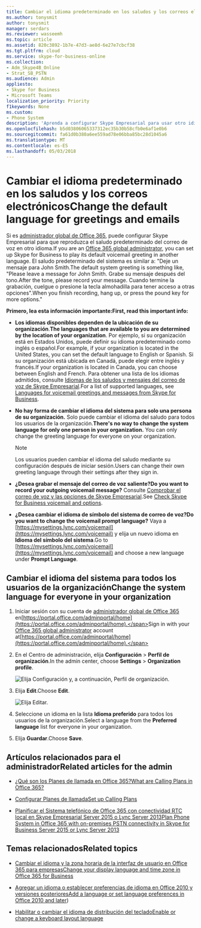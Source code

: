 ```yaml
---
title: Cambiar el idioma predeterminado en los saludos y los correos electrónicos
ms.author: tonysmit
author: tonysmit
manager: serdars
ms.reviewer: wasseemh
ms.topic: article
ms.assetid: 820c3892-1b7e-47d3-ae8d-6e27e7cbcf38
ms.tgt.pltfrm: cloud
ms.service: skype-for-business-online
ms.collection:
- Adm_Skype4B_Online
- Strat_SB_PSTN
ms.audience: Admin
appliesto:
- Skype for Business
- Microsoft Teams
localization_priority: Priority
f1keywords: None
ms.custom:
- Phone System
description: 'Aprenda a configurar Skype Empresarial para usar otro idioma para el saludo del correo de voz predeterminado de su organización. '
ms.openlocfilehash: b5d03806065337312ec35b30b58cfb0e6af1e0b6
ms.sourcegitcommit: fa61d0b380a6ee559ad78e06bba85bc28d1045a6
ms.translationtype: MT
ms.contentlocale: es-ES
ms.lasthandoff: 05/03/2018
---
```

# <a name="change-the-default-language-for-greetings-and-emails"></a><span data-ttu-id="28bf1-103">Cambiar el idioma predeterminado en los saludos y los correos electrónicos</span><span class="sxs-lookup"><span data-stu-id="28bf1-103">Change the default language for greetings and emails</span></span>

<span data-ttu-id="28bf1-104">Si es [administrador global de Office 365](https://support.office.com/en-us/article/da585eea-f576-4f55-a1e0-87090b6aaa9d), puede configurar Skype Empresarial para que reproduzca el saludo predeterminado del correo de voz en otro idioma.</span><span class="sxs-lookup"><span data-stu-id="28bf1-104">If you are an [Office 365 global administrator](https://support.office.com/en-us/article/da585eea-f576-4f55-a1e0-87090b6aaa9d), you can set up Skype for Business to play its default voicemail greeting in another language.</span></span> <span data-ttu-id="28bf1-105">El saludo predeterminado del sistema es similar a: "Deje un mensaje para John Smith.</span><span class="sxs-lookup"><span data-stu-id="28bf1-105">The default system greeting is something like, "Please leave a message for John Smith.</span></span> <span data-ttu-id="28bf1-106">Grabe su mensaje después del tono.</span><span class="sxs-lookup"><span data-stu-id="28bf1-106">After the tone, please record your message.</span></span> <span data-ttu-id="28bf1-107">Cuando termine la grabación, cuelgue o presione la tecla almohadilla para tener acceso a otras opciones".</span><span class="sxs-lookup"><span data-stu-id="28bf1-107">When you finish recording, hang up, or press the pound key for more options."</span></span> 
  
 <span data-ttu-id="28bf1-108">**Primero, lea esta información importante:**</span><span class="sxs-lookup"><span data-stu-id="28bf1-108">**First, read this important info:**</span></span>
  
- <span data-ttu-id="28bf1-109">**Los idiomas disponibles dependen de la ubicación de su organización**.</span><span class="sxs-lookup"><span data-stu-id="28bf1-109">**The languages that are available to you are determined by the location of your organization**.</span></span> <span data-ttu-id="28bf1-110">Por ejemplo, si su organización está en Estados Unidos, puede definir su idioma predeterminado como inglés o español.</span><span class="sxs-lookup"><span data-stu-id="28bf1-110">For example, if your organization is located in the United States, you can set the default language to English or Spanish.</span></span> <span data-ttu-id="28bf1-111">Si su organización está ubicada en Canadá, puede elegir entre inglés y francés.</span><span class="sxs-lookup"><span data-stu-id="28bf1-111">If your organization is located in Canada, you can choose between English and French.</span></span> <span data-ttu-id="28bf1-112">Para obtener una lista de los idiomas admitidos, consulte [Idiomas de los saludos y mensajes del correo de voz de Skype Empresarial](languages-for-voicemail-greetings-and-messages.md).</span><span class="sxs-lookup"><span data-stu-id="28bf1-112">For a list of supported languages, see [Languages for voicemail greetings and messages from Skype for Business](languages-for-voicemail-greetings-and-messages.md).</span></span>
    
- <span data-ttu-id="28bf1-p103">**No hay forma de cambiar el idioma del sistema para solo una persona de su organización.** Solo puede cambiar el idioma del saludo para todos los usuarios de la organización.</span><span class="sxs-lookup"><span data-stu-id="28bf1-p103">**There's no way to change the system language for only one person in your organization.** You can only change the greeting language for everyone on your organization.</span></span>
    
    > [!NOTE]
    > <span data-ttu-id="28bf1-115">Los usuarios pueden cambiar el idioma del saludo mediante su configuración después de iniciar sesión.</span><span class="sxs-lookup"><span data-stu-id="28bf1-115">Users can change their own greeting language through their settings after they sign in.</span></span> 
  
- <span data-ttu-id="28bf1-116">**¿Desea grabar el mensaje del correo de voz saliente?**</span><span class="sxs-lookup"><span data-stu-id="28bf1-116">**Do you want to record your outgoing voicemail message?**</span></span> <span data-ttu-id="28bf1-117">Consulte [Comprobar el correo de voz y las opciones de Skype Empresarial](https://support.office.com/en-us/article/2deea7f8-831f-4e85-a0d4-b34da55945a8).</span><span class="sxs-lookup"><span data-stu-id="28bf1-117">See [Check Skype for Business voicemail and options](https://support.office.com/en-us/article/2deea7f8-831f-4e85-a0d4-b34da55945a8).</span></span>

- <span data-ttu-id="28bf1-118">**¿Desea cambiar el idioma de símbolo del sistema de correo de voz?**</span><span class="sxs-lookup"><span data-stu-id="28bf1-118">**Do you want to change the voicemail prompt language?**</span></span> <span data-ttu-id="28bf1-119">Vaya a [https://mysettings.lync.com/voicemail](https://mysettings.lync.com/voicemail) y elija un nuevo idioma en **Idioma del símbolo del sistema**.</span><span class="sxs-lookup"><span data-stu-id="28bf1-119">Go to [https://mysettings.lync.com/voicemail](https://mysettings.lync.com/voicemail) and choose a new language under **Prompt Language**.</span></span>
    
## <a name="change-the-system-language-for-everyone-in-your-organization"></a><span data-ttu-id="28bf1-120">Cambiar el idioma del sistema para todos los usuarios de la organización</span><span class="sxs-lookup"><span data-stu-id="28bf1-120">Change the system language for everyone in your organization</span></span>

1. <span data-ttu-id="28bf1-121">Iniciar sesión con su cuenta de [administrador global de Office 365](https://support.office.com/en-us/article/da585eea-f576-4f55-a1e0-87090b6aaa9d) en[https://portal.office.com/adminportal/home](https://portal.office.com/adminportal/home).</span><span class="sxs-lookup"><span data-stu-id="28bf1-121">Sign in with your [Office 365 global administrator](https://support.office.com/en-us/article/da585eea-f576-4f55-a1e0-87090b6aaa9d) account at[https://portal.office.com/adminportal/home](https://portal.office.com/adminportal/home).</span></span> 
    
2. <span data-ttu-id="28bf1-122">En el Centro de administración, elija **Configuración** > **Perfil de organización**.</span><span class="sxs-lookup"><span data-stu-id="28bf1-122">In the admin center, choose **Settings** > **Organization profile**.</span></span> 
    
     ![Elija Configuración y, a continuación, Perfil de organización.](../../images/9d9de520-bb84-409f-9417-96bd8ec86c48.png)
  
3. <span data-ttu-id="28bf1-124">Elija **Edit**.</span><span class="sxs-lookup"><span data-stu-id="28bf1-124">Choose **Edit**.</span></span>
    
    ![Elija Editar.](../../images/e4a0b09d-2b68-4bc8-a0d3-230939843ee2.png)
  
4. <span data-ttu-id="28bf1-126">Seleccione un idioma en la lista **Idioma preferido** para todos los usuarios de la organización.</span><span class="sxs-lookup"><span data-stu-id="28bf1-126">Select a language from the **Preferred language** list for everyone in your organization.</span></span>
    
5. <span data-ttu-id="28bf1-127">Elija **Guardar**.</span><span class="sxs-lookup"><span data-stu-id="28bf1-127">Choose **Save**.</span></span>
    
## <a name="related-articles-for-the-admin"></a><span data-ttu-id="28bf1-128">Artículos relacionados para el administrador</span><span class="sxs-lookup"><span data-stu-id="28bf1-128">Related articles for the admin</span></span>

- [<span data-ttu-id="28bf1-129">¿Qué son los Planes de llamada en Office 365?</span><span class="sxs-lookup"><span data-stu-id="28bf1-129">What are Calling Plans in Office 365?</span></span>](../../what-are-calling-plans-in-office-365/what-are-calling-plans-in-office-365.md)
    
- [<span data-ttu-id="28bf1-130">Configurar Planes de llamada</span><span class="sxs-lookup"><span data-stu-id="28bf1-130">Set up Calling Plans</span></span>](../../what-are-calling-plans-in-office-365/set-up-calling-plans.md)
    
- [<span data-ttu-id="28bf1-131">Planificar el Sistema telefónico de Office 365 con conectividad RTC local en Skype Empresarial Server 2015 o Lync Server 2013</span><span class="sxs-lookup"><span data-stu-id="28bf1-131">Plan Phone System in Office 365 with on-premises PSTN connectivity in Skype for Business Server 2015 or Lync Server 2013</span></span>](https://go.microsoft.com/fwlink/?LinkId=717947)
    
## <a name="related-topics"></a><span data-ttu-id="28bf1-132">Temas relacionados</span><span class="sxs-lookup"><span data-stu-id="28bf1-132">Related topics</span></span>

- [<span data-ttu-id="28bf1-133">Cambiar el idioma y la zona horaria de la interfaz de usuario en Office 365 para empresas</span><span class="sxs-lookup"><span data-stu-id="28bf1-133">Change your display language and time zone in Office 365 for Business</span></span>](https://support.office.com/en-us/article/Change-your-display-language-and-time-zone-in-Office-365-for-Business-6f238bff-5252-441e-b32b-655d5d85d15b)
    
- <span data-ttu-id="28bf1-134">[Agregar un idioma o establecer preferencias de idioma en Office 2010 y versiones posteriores](https://support.office.com/en-us/article/Add-a-language-or-set-language-preferences-in-Office-663d9d94-ca99-4a0d-973e-7c4a6b8a827d)</span><span class="sxs-lookup"><span data-stu-id="28bf1-134">[Add a language or set language preferences in Office 2010 and later](https://support.office.com/en-us/article/Add-a-language-or-set-language-preferences-in-Office-663d9d94-ca99-4a0d-973e-7c4a6b8a827d))</span></span>
    
- [<span data-ttu-id="28bf1-135">Habilitar o cambiar el idioma de distribución del teclado</span><span class="sxs-lookup"><span data-stu-id="28bf1-135">Enable or change a keyboard layout language</span></span>](https://support.office.com/en-us/article/Enable-or-change-a-keyboard-layout-language-1c2242c0-fe15-4bc3-99bc-535de6f4f258)
    
  
 
